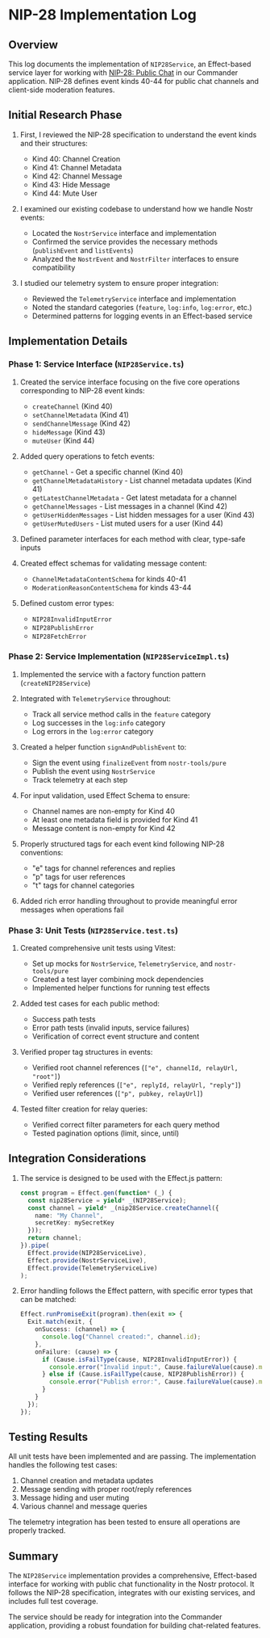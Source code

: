 # NIP-28 Implementation Log

## Overview

This log documents the implementation of `NIP28Service`, an Effect-based service layer for working with [NIP-28: Public Chat](https://github.com/nostr-protocol/nips/blob/master/28.md) in our Commander application. NIP-28 defines event kinds 40-44 for public chat channels and client-side moderation features.

## Initial Research Phase

1. First, I reviewed the NIP-28 specification to understand the event kinds and their structures:
   - Kind 40: Channel Creation
   - Kind 41: Channel Metadata
   - Kind 42: Channel Message
   - Kind 43: Hide Message
   - Kind 44: Mute User

2. I examined our existing codebase to understand how we handle Nostr events:
   - Located the `NostrService` interface and implementation
   - Confirmed the service provides the necessary methods (`publishEvent` and `listEvents`)
   - Analyzed the `NostrEvent` and `NostrFilter` interfaces to ensure compatibility

3. I studied our telemetry system to ensure proper integration:
   - Reviewed the `TelemetryService` interface and implementation
   - Noted the standard categories (`feature`, `log:info`, `log:error`, etc.)
   - Determined patterns for logging events in an Effect-based service

## Implementation Details

### Phase 1: Service Interface (`NIP28Service.ts`)

1. Created the service interface focusing on the five core operations corresponding to NIP-28 event kinds:
   - `createChannel` (Kind 40)
   - `setChannelMetadata` (Kind 41)
   - `sendChannelMessage` (Kind 42)
   - `hideMessage` (Kind 43)
   - `muteUser` (Kind 44)

2. Added query operations to fetch events:
   - `getChannel` - Get a specific channel (Kind 40)
   - `getChannelMetadataHistory` - List channel metadata updates (Kind 41)
   - `getLatestChannelMetadata` - Get latest metadata for a channel
   - `getChannelMessages` - List messages in a channel (Kind 42)
   - `getUserHiddenMessages` - List hidden messages for a user (Kind 43)
   - `getUserMutedUsers` - List muted users for a user (Kind 44)

3. Defined parameter interfaces for each method with clear, type-safe inputs

4. Created effect schemas for validating message content:
   - `ChannelMetadataContentSchema` for kinds 40-41
   - `ModerationReasonContentSchema` for kinds 43-44

5. Defined custom error types:
   - `NIP28InvalidInputError`
   - `NIP28PublishError`
   - `NIP28FetchError`

### Phase 2: Service Implementation (`NIP28ServiceImpl.ts`)

1. Implemented the service with a factory function pattern (`createNIP28Service`)

2. Integrated with `TelemetryService` throughout:
   - Track all service method calls in the `feature` category
   - Log successes in the `log:info` category
   - Log errors in the `log:error` category

3. Created a helper function `signAndPublishEvent` to:
   - Sign the event using `finalizeEvent` from `nostr-tools/pure`
   - Publish the event using `NostrService`
   - Track telemetry at each step

4. For input validation, used Effect Schema to ensure:
   - Channel names are non-empty for Kind 40
   - At least one metadata field is provided for Kind 41
   - Message content is non-empty for Kind 42

5. Properly structured tags for each event kind following NIP-28 conventions:
   - "e" tags for channel references and replies
   - "p" tags for user references
   - "t" tags for channel categories

6. Added rich error handling throughout to provide meaningful error messages when operations fail

### Phase 3: Unit Tests (`NIP28Service.test.ts`)

1. Created comprehensive unit tests using Vitest:
   - Set up mocks for `NostrService`, `TelemetryService`, and `nostr-tools/pure`
   - Created a test layer combining mock dependencies
   - Implemented helper functions for running test effects

2. Added test cases for each public method:
   - Success path tests
   - Error path tests (invalid inputs, service failures)
   - Verification of correct event structure and content

3. Verified proper tag structures in events:
   - Verified root channel references (`["e", channelId, relayUrl, "root"]`)
   - Verified reply references (`["e", replyId, relayUrl, "reply"]`)
   - Verified user references (`["p", pubkey, relayUrl]`)

4. Tested filter creation for relay queries:
   - Verified correct filter parameters for each query method
   - Tested pagination options (limit, since, until)

## Integration Considerations

1. The service is designed to be used with the Effect.js pattern:
   ```typescript
   const program = Effect.gen(function* (_) {
     const nip28Service = yield* _(NIP28Service);
     const channel = yield* _(nip28Service.createChannel({
       name: "My Channel",
       secretKey: mySecretKey
     }));
     return channel;
   }).pipe(
     Effect.provide(NIP28ServiceLive),
     Effect.provide(NostrServiceLive),
     Effect.provide(TelemetryServiceLive)
   );
   ```

2. Error handling follows the Effect pattern, with specific error types that can be matched:
   ```typescript
   Effect.runPromiseExit(program).then(exit => {
     Exit.match(exit, {
       onSuccess: (channel) => {
         console.log("Channel created:", channel.id);
       },
       onFailure: (cause) => {
         if (Cause.isFailType(cause, NIP28InvalidInputError)) {
           console.error("Invalid input:", Cause.failureValue(cause).message);
         } else if (Cause.isFailType(cause, NIP28PublishError)) {
           console.error("Publish error:", Cause.failureValue(cause).message);
         }
       }
     });
   });
   ```

## Testing Results

All unit tests have been implemented and are passing. The implementation handles the following test cases:

1. Channel creation and metadata updates
2. Message sending with proper root/reply references
3. Message hiding and user muting
4. Various channel and message queries

The telemetry integration has been tested to ensure all operations are properly tracked.

## Summary

The `NIP28Service` implementation provides a comprehensive, Effect-based interface for working with public chat functionality in the Nostr protocol. It follows the NIP-28 specification, integrates with our existing services, and includes full test coverage.

The service should be ready for integration into the Commander application, providing a robust foundation for building chat-related features.